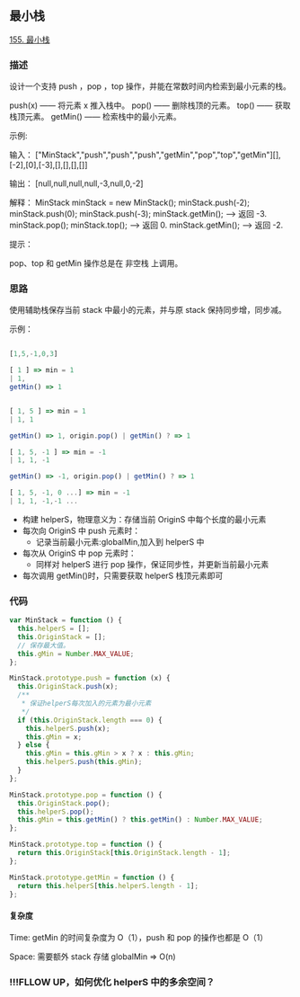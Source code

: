 ## 最小栈

[155. 最小栈](https://leetcode-cn.com/problems/min-stack/)

### 描述

设计一个支持 push ，pop ，top 操作，并能在常数时间内检索到最小元素的栈。

push(x) —— 将元素 x 推入栈中。
pop() —— 删除栈顶的元素。
top() —— 获取栈顶元素。
getMin() —— 检索栈中的最小元素。

示例:

输入：
["MinStack","push","push","push","getMin","pop","top","getMin"][],[-2],[0],[-3],[],[],[],[]]

输出：
[null,null,null,null,-3,null,0,-2]

解释：
MinStack minStack = new MinStack();
minStack.push(-2);
minStack.push(0);
minStack.push(-3);
minStack.getMin(); --> 返回 -3.
minStack.pop();
minStack.top(); --> 返回 0.
minStack.getMin(); --> 返回 -2.

提示：

pop、top 和 getMin 操作总是在 非空栈 上调用。

### 思路

使用辅助栈保存当前 stack 中最小的元素，并与原 stack 保持同步增，同步减。

示例：

```js

[1,5,-1,0,3]

[ 1 ] => min = 1
| 1,
getMin() => 1


[ 1, 5 ] => min = 1
| 1, 1

getMin() => 1, origin.pop() | getMin() ? => 1

[ 1, 5, -1 ] => min = -1
| 1, 1, -1

getMin() => -1, origin.pop() | getMin() ? => 1

[ 1, 5, -1, 0 ...] => min = -1
| 1, 1, -1,-1 ...

```

- 构建 helperS，物理意义为：存储当前 OriginS 中每个长度的最小元素
- 每次向 OriginS 中 push 元素时：
  - 记录当前最小元素:globalMin,加入到 helperS 中
- 每次从 OriginS 中 pop 元素时：
  - 同样对 helperS 进行 pop 操作，保证同步性，并更新当前最小元素
- 每次调用 getMin()时，只需要获取 helperS 栈顶元素即可

### 代码

```js
var MinStack = function () {
  this.helperS = [];
  this.OriginStack = [];
  // 保存最大值。
  this.gMin = Number.MAX_VALUE;
};

MinStack.prototype.push = function (x) {
  this.OriginStack.push(x);
  /**
   * 保证helperS每次加入的元素为最小元素
   */
  if (this.OriginStack.length === 0) {
    this.helperS.push(x);
    this.gMin = x;
  } else {
    this.gMin = this.gMin > x ? x : this.gMin;
    this.helperS.push(this.gMin);
  }
};

MinStack.prototype.pop = function () {
  this.OriginStack.pop();
  this.helperS.pop();
  this.gMin = this.getMin() ? this.getMin() : Number.MAX_VALUE;
};

MinStack.prototype.top = function () {
  return this.OriginStack[this.OriginStack.length - 1];
};

MinStack.prototype.getMin = function () {
  return this.helperS[this.helperS.length - 1];
};
```

#### 复杂度

Time: getMin 的时间复杂度为 O（1），push 和 pop 的操作也都是 O（1）

Space: 需要额外 stack 存储 globalMin => O(n)

### !!!FLLOW UP，如何优化 helperS 中的多余空间？
